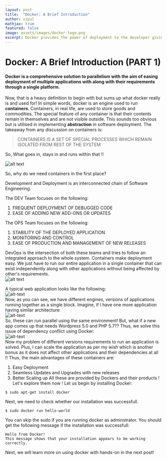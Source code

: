 ```yaml
---
layout: post
title:  "Docker: A Brief Introduction"
author: vipul
mathjax: true
featured: false
image: assets/images/docker-logo.png
excerpt: Docker provides the power of deployment to the developer giving the much needed transition to operations.
---
```

# Docker: A Brief Introduction (PART 1) 
#### Docker is a comprehensive solution to parallelism with the aim of easing deployment of multiple applications with along with their requirements through a single platform.
Now, that is a heavy definition to begin with but sums up what docker really is and used for!
In simple words, docker is an engine used to run **containers**.
Containers, in real life, are used to store goods and commodities. The special feature of any container is that their contents remain in themselves and are not visible outside. This sounds too obvious but is utilised in implementing **abstraction** in software deployment.
The takeaway from any discussion on containers is:

> CONTAINERS IS A SET OF SPECIAL PROCESSES WHICH REMAIN ISOLATED FROM REST OF THE SYSTEM

So, What goes in, stays in and runs within that !!

![alt text](https://www.datacenterknowledge.com/sites/datacenterknowledge.com/files/styles/article_featured_retina/public/container-docker.jpg?itok=CuNCRFE9) <br/>

So, why do we need containers in the first place? 

Development and Deployment is an interconnected chain of Software Engineering.

The DEV Team focuses on the following:
1. FREQUENT DEPLOYMENT OF DEBUGGED CODE
2. EASE OF ADDING NEW ADD-ONS OR UPDATES

The OPS Team focuses on the following:
1. STABILITY OF THE DEPLOYED APPLICATION
2. MONITORING AND CONTROL
3. EASE OF PRODUCTION AND MANAGEMENT OF NEW RELEASES

DevOps is the intersection of both these teams and tries to follow an integrated approach to the whole system. Containers make deployment easy. We just have to run our entire application in a single container that can exist independently along with other applications without being affected by other's requirements.
<br/>
![alt text](https://www.brainvire.com/wp-content/uploads/2018/03/devops.png)

A typical web application looks like the following:<br/>
![alt-text](https://raw.githubusercontent.com/vgaurav3011/glugmvit.github.io/master/assets/images/docker/7.png)<br/>
Now, as you can see, we have different engines, versions of applications running together as a single block. Imagine, if I have one more application having similar architecture:<br/>
![alt-text](https://raw.githubusercontent.com/vgaurav3011/glugmvit.github.io/master/assets/images/docker/8.png)<br/>
So, these can run parallel using the same environment! But, what if a new app comes up that needs Wordpress 5.0 and PHP 5.7??
Thus, we solve this issue of dependency conflict using Docker:<br/>
![alt-text](https://raw.githubusercontent.com/vgaurav3011/glugmvit.github.io/master/assets/images/docker/9.png)<br/>
Now my problem of different versions requirements to run an application is solved. Plus, I can scale the application as per my wish which is another bonus as it does not affect other applications and their dependencies at all !!
Thus, the main advantages of these containers are:
1. Easy Deployment
2. Seamless Updates and Upgrades with new releases
3. Better Scaling up
All these are provided by Dockers and their products ! Let's explore them now !
Let us begin by installing Docker:
```console
$ sudo apt-get install docker
```
Next, we need to check whether our installation was successfull.

```console
$ sudo docker run hello-world
```
You can skip the sudo if you are running docker as adminstrator.
You should get the following message if the installation was successfull:
```
Hello from Docker!
This message shows that your installation appears to be working correctly.
```
Next, we will learn more on using docker with hands-on in the next post!
